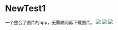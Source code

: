 # NewTest1
一个整合了图片的app，无需联网再下载图片。 
<img src="https://github.com/lkmc2/NewTest1/blob/master/images/img01.png"/> <img src="https://github.com/lkmc2/NewTest1/blob/master/images/img02.png"/> <img src="https://github.com/lkmc2/NewTest1/blob/master/images/img03.png"/>
 
